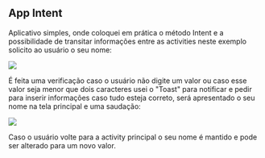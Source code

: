 ## App Intent

<p>
  Aplicativo simples, onde coloquei em prática o método Intent e a possibilidade de transitar informações entre as activities
  neste exemplo solicito ao usuário o seu nome: <br>
</p> 

<img src="https://github.com/darleyleal98/intent-app/assets/132721098/5f8159cf-a3b1-43d5-9582-5b4398a80c57"> </img>

<p>
  É feita uma verificação caso o usuário não digite um valor ou caso esse valor seja menor que dois caracteres
  usei o "Toast" para notificar e pedir para inserir informações caso tudo esteja correto, será apresentado o seu nome na tela principal e uma saudação:
</p>

<img src="https://github.com/darleyleal98/intent-app/assets/132721098/405f21e7-5644-415e-bca7-3595dcaeb23a"> </img>

<p> Caso o usuário volte para a activity principal o seu nome é mantido e pode ser alterado para um novo valor. </p>
